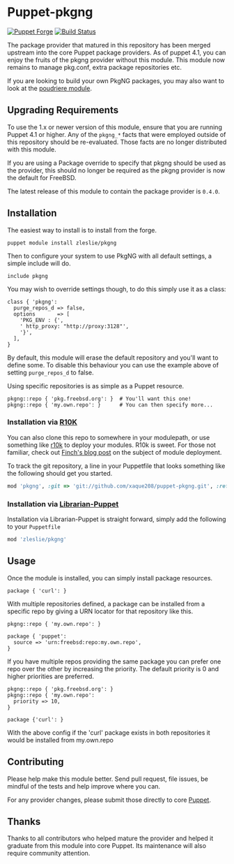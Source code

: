 # Puppet-pkgng

[![Puppet Forge](https://img.shields.io/puppetforge/v/zleslie/pkgng.svg)](https://forge.puppet.com/zleslie/pkgng) [![Build Status](https://travis-ci.org/xaque208/puppet-pkgng.svg?branch=master)](https://travis-ci.org/xaque208/puppet-pkgng)

The package provider that matured in this repository has been merged upstream
into the core Puppet package providers.  As of puppet 4.1, you can enjoy the
fruits of the pkgng provider without this module.  This module now remains to
manage pkg.conf, extra package repositories etc.

If you are looking to build your own PkgNG packages, you may also want to look
at the [poudriere module](https://github.com/xaque208/puppet-poudriere).

## Upgrading Requirements

To use the 1.x or newer version of this module, ensure that you are running
Puppet 4.1 or higher.  Any of the `pkgng_*` facts that were employed outside of
this repository should be re-evaluated.  Those facts are no longer distributed
with this module.

If you are using a Package override to specify that pkgng should be used as the
provider,  this should no longer be required as the pkgng provider is now the
default for FreeBSD.

The latest release of this module to contain the package provider is `0.4.0`.

## Installation

The easiest way to install is to install from the forge.

```
puppet module install zleslie/pkgng
```

Then to configure your system to use PkgNG with all default settings, a
simple include will do.

```Puppet
include pkgng
```

You may wish to override settings though, to do this simply use it as a class:

```Puppet
class { 'pkgng':
  purge_repos_d => false,
  options       => [
    'PKG_ENV : {',
    ' http_proxy: "http://proxy:3128"',
    '}',
  ],
}
```

By default, this module will erase the default repository and you'll want to
define some. To disable this behaviour you can use the example above of
setting `purge_repos_d` to false.

Using specific repositories is as simple as a Puppet resource.

```Puppet
pkgng::repo { 'pkg.freebsd.org': }  # You'll want this one!
pkgng::repo { 'my.own.repo': }      # You can then specify more...
```

### Installation via [R10K](https://github.com/adrienthebo/r10k)

You can also clone this repo to somewhere in your modulepath, or use something
like [r10k](https://github.com/adrienthebo/r10k) to deploy your modules.  R10k
is sweet.  For those not familiar, check out [Finch's blog
post](http://somethingsinistral.net/blog/rethinking-puppet-deployment/) on the
subject of module deployment.

To track the git repository, a line in your Puppetfile that looks something
like the following should get you started.

```Ruby
mod 'pkgng', :git => 'git://github.com/xaque208/puppet-pkgng.git', :ref => '1.0.0'
```

### Installation via [Librarian-Puppet](http://librarian-puppet.com/)

Installation via Librarian-Puppet is straight forward, simply add the
following to your `Puppetfile`

```Ruby
mod 'zleslie/pkgng'
```

## Usage

Once the module is installed, you can simply install package resources.

```Puppet
package { 'curl': }
```

With multiple repositories defined, a package can be installed from a specific
repo by giving a URN locator for that repository like this.

```Puppet
pkgng::repo { 'my.own.repo': }

package { 'puppet':
  source => 'urn:freebsd:repo:my.own.repo',
}
```

If you have multiple repos providing the same package you can prefer one repo
over the other by increasing the priority.  The default priority is 0 and
higher priorities are preferred.

```Puppet
pkgng::repo { 'pkg.freebsd.org': }
pkgng::repo { 'my.own.repo':
  priority => 10,
}

package {'curl': }
```

With the above config if the 'curl' package exists in both repositories it
would be installed from my.own.repo

## Contributing

Please help make this module better.  Send pull request, file issues, be
mindful of the tests and help improve where you can.

For any provider changes, please submit those directly to core
[Puppet](https://github.com/puppetlabs/puppet).

## Thanks

Thanks to all contributors who helped mature the provider and helped it
graduate from this module into core Puppet.  Its maintenance will also require
community attention.

